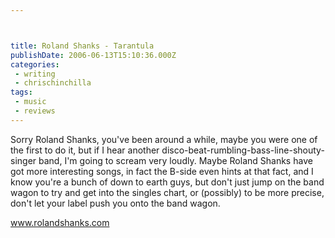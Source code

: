```yaml
---



title: Roland Shanks - Tarantula
publishDate: 2006-06-13T15:10:36.000Z
categories:
 - writing
 - chrischinchilla
tags: 
 - music 
 - reviews
---
```


Sorry Roland Shanks, you've been around a while, maybe you were one of the first to do it, but if I hear another disco-beat-rumbling-bass-line-shouty-singer band, I'm going to scream very loudly. Maybe Roland Shanks have got more interesting songs, in fact the B-side even hints at that fact, and I know you're a bunch of down to earth guys, but don't just jump on the band wagon to try and get into the singles chart, or (possibly) to be more precise, don't let your label push you onto the band wagon.

<a href='https://www.rolandshanks.com' target='_blank'>www.rolandshanks.com</a>
